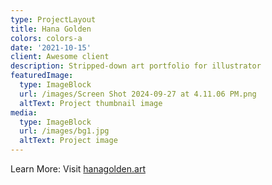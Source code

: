 ```yaml
---
type: ProjectLayout
title: Hana Golden
colors: colors-a
date: '2021-10-15'
client: Awesome client
description: Stripped-down art portfolio for illustrator
featuredImage:
  type: ImageBlock
  url: /images/Screen Shot 2024-09-27 at 4.11.06 PM.png
  altText: Project thumbnail image
media:
  type: ImageBlock
  url: /images/bg1.jpg
  altText: Project image
---
```

Learn More: Visit [hanagolden.art](https://hanagolden.art/)

